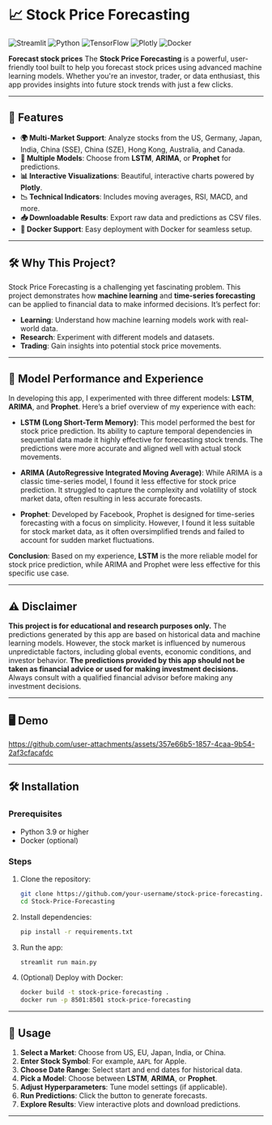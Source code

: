 # 📈 Stock Price Forecasting

![Streamlit](https://img.shields.io/badge/Streamlit-FF4B4B?style=for-the-badge&logo=Streamlit&logoColor=white)
![Python](https://img.shields.io/badge/Python-3776AB?style=for-the-badge&logo=python&logoColor=white)
![TensorFlow](https://img.shields.io/badge/TensorFlow-FF6F00?style=for-the-badge&logo=tensorflow&logoColor=white)
![Plotly](https://img.shields.io/badge/Plotly-3F4F75?style=for-the-badge&logo=plotly&logoColor=white)
![Docker](https://img.shields.io/badge/Docker-2496ED?style=for-the-badge&logo=docker&logoColor=white)

**Forecast stock prices**
The **Stock Price Forecasting** is a powerful, user-friendly tool built to help you forecast stock prices using advanced machine learning models. Whether you're an investor, trader, or data enthusiast, this app provides insights into future stock trends with just a few clicks.

---

## 🚀 Features

- **🌍 Multi-Market Support**: Analyze stocks from the US, Germany, Japan, India, China (SSE), China (SZE), Hong Kong, Australia, and Canada.
- **🤖 Multiple Models**: Choose from **LSTM**, **ARIMA**, or **Prophet** for predictions.
- **📊 Interactive Visualizations**: Beautiful, interactive charts powered by **Plotly**.
- **📉 Technical Indicators**: Includes moving averages, RSI, MACD, and more.
- **📥 Downloadable Results**: Export raw data and predictions as CSV files.
- **🐳 Docker Support**: Easy deployment with Docker for seamless setup.

---

## 🛠️ Why This Project?

Stock Price Forecasting is a challenging yet fascinating problem. This project demonstrates how **machine learning** and **time-series forecasting** can be applied to financial data to make informed decisions. It’s perfect for:
- **Learning**: Understand how machine learning models work with real-world data.
- **Research**: Experiment with different models and datasets.
- **Trading**: Gain insights into potential stock price movements.

---

## 🤖 Model Performance and Experience

In developing this app, I experimented with three different models: **LSTM**, **ARIMA**, and **Prophet**. Here’s a brief overview of my experience with each:

- **LSTM (Long Short-Term Memory)**: This model performed the best for stock price prediction. Its ability to capture temporal dependencies in sequential data made it highly effective for forecasting stock trends. The predictions were more accurate and aligned well with actual stock movements.

- **ARIMA (AutoRegressive Integrated Moving Average)**: While ARIMA is a classic time-series model, I found it less effective for stock price prediction. It struggled to capture the complexity and volatility of stock market data, often resulting in less accurate forecasts.

- **Prophet**: Developed by Facebook, Prophet is designed for time-series forecasting with a focus on simplicity. However, I found it less suitable for stock market data, as it often oversimplified trends and failed to account for sudden market fluctuations.

**Conclusion**: Based on my experience, **LSTM** is the more reliable model for stock price prediction, while ARIMA and Prophet were less effective for this specific use case.

---

## ⚠️ Disclaimer

**This project is for educational and research purposes only.**
The predictions generated by this app are based on historical data and machine learning models. However, the stock market is influenced by numerous unpredictable factors, including global events, economic conditions, and investor behavior. **The predictions provided by this app should not be taken as financial advice or used for making investment decisions.** Always consult with a qualified financial advisor before making any investment decisions.

---

## 🖥️ Demo

https://github.com/user-attachments/assets/357e66b5-1857-4caa-9b54-2af3cfacafdc

---

## 🛠️ Installation

### Prerequisites
- Python 3.9 or higher
- Docker (optional)

### Steps
1. Clone the repository:
   ```bash
   git clone https://github.com/your-username/stock-price-forecasting.git
   cd Stock-Price-Forecasting

2. Install dependencies:
   ```bash
   pip install -r requirements.txt

3. Run the app:
   ```bash
   streamlit run main.py

4. (Optional) Deploy with Docker:
   ```bash
   docker build -t stock-price-forecasting .
   docker run -p 8501:8501 stock-price-forecasting

---

## 🎯 Usage

1. **Select a Market**: Choose from US, EU, Japan, India, or China.
2. **Enter Stock Symbol**: For example, `AAPL` for Apple.
3. **Choose Date Range**: Select start and end dates for historical data.
4. **Pick a Model**: Choose between **LSTM**, **ARIMA**, or **Prophet**.
5. **Adjust Hyperparameters**: Tune model settings (if applicable).
6. **Run Predictions**: Click the button to generate forecasts.
7. **Explore Results**: View interactive plots and download predictions.

---

